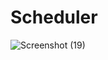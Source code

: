 # Scheduler 

![Screenshot (19)](https://user-images.githubusercontent.com/90156468/185299118-a664b51a-6d9b-4f35-a87a-77368298411b.png)
